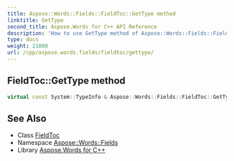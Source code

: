 ```yaml
---
title: Aspose::Words::Fields::FieldToc::GetType method
linktitle: GetType
second_title: Aspose.Words for C++ API Reference
description: 'How to use GetType method of Aspose::Words::Fields::FieldToc class in C++.'
type: docs
weight: 21000
url: /cpp/aspose.words.fields/fieldtoc/gettype/
---
```

## FieldToc::GetType method




```cpp
virtual const System::TypeInfo & Aspose::Words::Fields::FieldToc::GetType() const override
```

## See Also

* Class [FieldToc](../)
* Namespace [Aspose::Words::Fields](../../)
* Library [Aspose.Words for C++](../../../)

